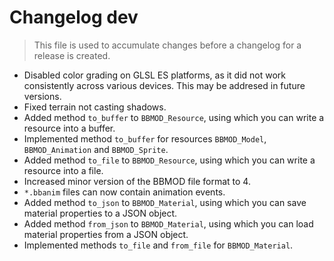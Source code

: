 # Changelog dev
> This file is used to accumulate changes before a changelog for a release is
> created.

* Disabled color grading on GLSL ES platforms, as it did not work consistently across various devices. This may be addresed in future versions.
* Fixed terrain not casting shadows.
* Added method `to_buffer` to `BBMOD_Resource`, using which you can write a resource into a buffer.
* Implemented method `to_buffer` for resources `BBMOD_Model`, `BBMOD_Animation` and `BBMOD_Sprite`.
* Added method `to_file` to `BBMOD_Resource`, using which you can write a resource into a file.
* Increased minor version of the BBMOD file format to 4.
* `*.bbanim` files can now contain animation events.
* Added method `to_json` to `BBMOD_Material`, using which you can save material properties to a JSON object.
* Added method `from_json` to `BBMOD_Material`, using which you can load material properties from a JSON object.
* Implemented methods `to_file` and `from_file` for `BBMOD_Material`.
